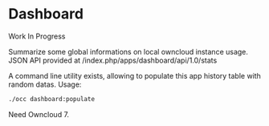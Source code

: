 Dashboard
==========

Work In Progress

Summarize some global informations on local owncloud instance usage.
JSON API provided at <owncloud>/index.php/apps/dashboard/api/1.0/stats

A command line utility exists, allowing to populate this app history table with random datas.
Usage:

```sh
./occ dashboard:populate
```

Need Owncloud 7.